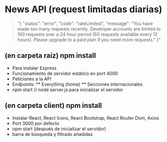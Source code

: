 # News API (request limitadas diarias)

> "{
"status": "error", 
"code": "rateLimited",
"message": "You have made too many requests recently. Developer accounts are limited to 100 requests over a 24 hour period (50 requests available every 12 hours).
Please upgrade to a paid plan if you need more requests."
}"

## (en carpeta raíz) npm install
- Para instalar Express
- Funcionamiento de servidor estático en port 4000
- Peticiones a la API
- Endpoints:
** Everything (home)
** Secciones internacionales
- npm start // node server.js para inicializar el servidor

## (en carpeta client) npm install
- Instalar React, React Icons, React Bootstrap, React Router Dom, Axios
- Port 3000 por defecto
- npm start (después de inicializar el servidor)
- barra de búsqueda y filtrado añadidas
